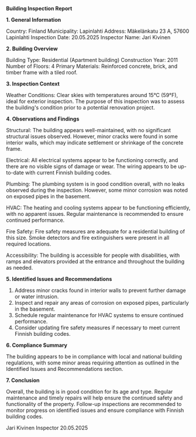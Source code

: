  **Building Inspection Report**

**1. General Information**

Country: Finland
Municipality: Lapinlahti
Address: Mäkelänkatu 23 A, 57600 Lapinlahti
Inspection Date: 20.05.2025
Inspector Name: Jari Kivinen

**2. Building Overview**

Building Type: Residential (Apartment building)
Construction Year: 2011
Number of Floors: 4
Primary Materials: Reinforced concrete, brick, and timber frame with a tiled roof.

**3. Inspection Context**

Weather Conditions: Clear skies with temperatures around 15°C (59°F), ideal for exterior inspection. The purpose of this inspection was to assess the building's condition prior to a potential renovation project.

**4. Observations and Findings**

Structural: The building appears well-maintained, with no significant structural issues observed. However, minor cracks were found in some interior walls, which may indicate settlement or shrinkage of the concrete frame.

Electrical: All electrical systems appear to be functioning correctly, and there are no visible signs of damage or wear. The wiring appears to be up-to-date with current Finnish building codes.

Plumbing: The plumbing system is in good condition overall, with no leaks observed during the inspection. However, some minor corrosion was noted on exposed pipes in the basement.

HVAC: The heating and cooling systems appear to be functioning efficiently, with no apparent issues. Regular maintenance is recommended to ensure continued performance.

Fire Safety: Fire safety measures are adequate for a residential building of this size. Smoke detectors and fire extinguishers were present in all required locations.

Accessibility: The building is accessible for people with disabilities, with ramps and elevators provided at the entrance and throughout the building as needed.

**5. Identified Issues and Recommendations**

1. Address minor cracks found in interior walls to prevent further damage or water intrusion.
2. Inspect and repair any areas of corrosion on exposed pipes, particularly in the basement.
3. Schedule regular maintenance for HVAC systems to ensure continued performance.
4. Consider updating fire safety measures if necessary to meet current Finnish building codes.

**6. Compliance Summary**

The building appears to be in compliance with local and national building regulations, with some minor areas requiring attention as outlined in the Identified Issues and Recommendations section.

**7. Conclusion**

Overall, the building is in good condition for its age and type. Regular maintenance and timely repairs will help ensure the continued safety and functionality of the property. Follow-up inspections are recommended to monitor progress on identified issues and ensure compliance with Finnish building codes.

Jari Kivinen
Inspector
20.05.2025